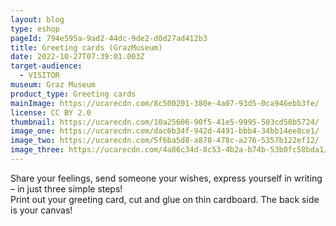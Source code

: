 ```yaml
---
layout: blog
type: eshop
pageId: 794e595a-9ad2-44dc-9de2-d0d27ad412b3
title: Greeting cards (GrazMuseum)
date: 2022-10-27T07:39:01.003Z
target-audience:
  - VISITOR
museum: Graz Museum
product_type: Greeting cards
mainImage: https://ucarecdn.com/8c500201-380e-4a07-93d5-0ca946ebb3fe/
license: CC BY 2.0
thumbnail: https://ucarecdn.com/10a25606-90f5-41e5-9995-503cd58b5724/
image_one: https://ucarecdn.com/dac6b34f-942d-4491-bbb4-34bb14ee8ce1/
image_two: https://ucarecdn.com/5f6ba5d8-a878-478c-a276-5357b122ef12/
image_three: https://ucarecdn.com/4a86c34d-8c53-4b2a-b74b-53b0fc58bda1/
---
```

Share your feelings, send someone your wishes, express yourself in writing – in just three simple steps! <br/>
Print out your greeting card, cut and glue on thin cardboard.
The back side is your canvas!
